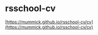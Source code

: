 # rsschool-cv

[https://mummick.github.io/rsschool-cv/cv](https://mummick.github.io/rsschool-cv/cv)

